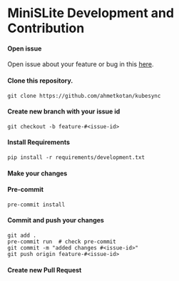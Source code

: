 # MiniSLite Development and Contribution

#### Open issue
Open issue about your feature or bug in this [here](https://github.com/ahmetkotan/kubesync/issues).
#### Clone this repository.
```
git clone https://github.com/ahmetkotan/kubesync
```
#### Create new branch with your issue id
```
git checkout -b feature-#<issue-id>
```
#### Install Requirements
```
pip install -r requirements/development.txt
```
#### Make your changes
#### Pre-commit
```
pre-commit install
```
#### Commit and push your changes
```
git add .
pre-commit run  # check pre-commit
git commit -m "added changes #<issue-id>"
git push origin feature-#<issue-id>
```
#### Create new Pull Request
